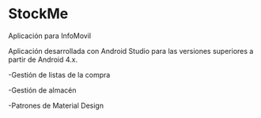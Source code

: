 # StockMe
Aplicación para InfoMovil

Aplicación desarrollada con Android Studio para las versiones superiores a partir de Android 4.x. 

-Gestión de listas de la compra

-Gestión de almacén

-Patrones de Material Design

